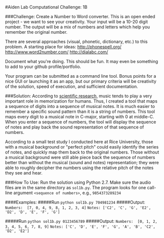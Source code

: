 #Aiden Lab Computational Challenge: 1B


###Challenge:
Create a Number to Word converter. This is an open ended project - we want to see your creativity. Your input will be a 10-20 digit number. The output will be a mix of numbers and letters which help you remember the original number.

There are several approaches (visual, phonetic, dictionary, etc.) to this problem. A starting place for ideas:
http://phonespell.org/
http://www.word2number.com/
http://dialabc.com/

Document what you're doing. This should be fun. It may even be something to add to your github profile/portfolio. 

Your program can be submitted as a command line tool. Bonus points for a nice GUI or launching it as an app, but our primary criteria will be creativity of the solution, speed of execution, and sufficient documentation.


###Solution:
According to [scientific research](http://www.wsj.com/articles/SB10001424052702304483804579284682214451364), music tends to play a very important role in memorization for humans.  Thus, I created a tool that maps a sequence of digits into a sequence of musical notes.  It is much easier to remember a specific sound pattern than it is a string of numbers.  This tool maps every digit to a musical note in C-major, starting with 0 at middle-C.  When you enter a sequence of numbers, the tool will display the sequence of notes and play back the sound representation of that sequence of numbers.  

According to a small test study I conducted here at Rice University, those with a musical background or "perfect pitch" could easily identify the series of notes, and quickly map them back to the original numbers.  Those without a musical background were still able piece back the sequence of numbers better than without the musical (sound and notes) representation; they were able to roughly decipher the numbers using the relative pitch of the notes they see and hear.


###How To Use:
Run the solution using Python 2.7.  Make sure the audio files are in the same directory as `sol1b.py`.  The program looks for one call-line argument `<sequence of numbers>`, e.g., `9854373289234`

####Examples:
#####Run
`python sol1b.py 704981234`
#####Output:
`Numbers:  [7, 0, 4, 9, 8, 1, 2, 3, 4]`
`Notes: ['C2', 'C', 'G', 'E2', 'D2', 'D', 'E', 'F', 'G']`

#####Run
`python sol1b.py 0123456789`
#####Output:
`Numbers:  [0, 1, 2, 3, 4, 5, 6, 7, 8, 9]`
`Notes: ['C', 'D', 'E', 'F', 'G', 'A', 'B', 'C2', 'D2', 'E2']`


